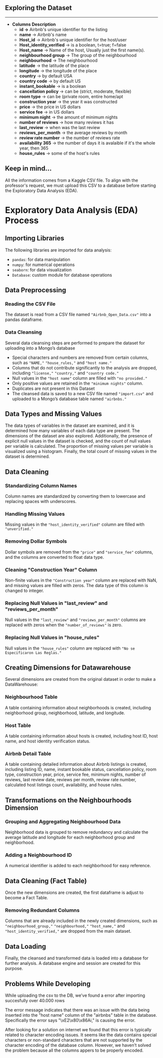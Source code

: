 ## Exploring the Dataset

---

- **Columns Description**
    - **id →** Airbnb's unique identifier for the listing
    - **name** → Airbnb's name
    - **Host_id** → Airbnb's unique identifier for the host/user
    - **Host_identity_verified** → is a boolean, t=true; f=false
    - **Host_name** → Name of the host, Usually just the first name(s).
    - **neighbourhood group** → The group of the neighbourhood
    - **neighbourhood** → The neighbourhood
    - **latitude** → the latitude of the place
    - **longitude** → the longitude of the place
    - **country** → by default USA
    - **country code** → by default US
    - **instant_bookable** → is a boolean
    - **cancellation policy** → can be (strict, moderate, flexible)
    - **room type** → can be (private room, entire home/apt
    - **construction year** → the year it was constructed
    - **price** → the price in US dollars
    - **service fee** → in US dollars
    - **minimum night** → the amount of minimum nights
    - **number of reviews** → how many reviews it has
    - **last_review** → when was the last review
    - **reviews_per_month** → the average reviews by month
    - **review rate number** → the number of reviews rate
    - **availability 365** → the number of days it is avalaible if it's the whole year, then 365
    - **house_rules** → some of the host's rules

## Keep in mind…

All the information comes from a Kaggle CSV file. To align with the professor's request, we must upload this CSV to a database before starting the Exploratory Data Analysis (EDA).

# Exploratory Data Analysis (EDA) Process

## Importing Libraries

The following libraries are imported for data analysis:

- `pandas`: for data manipulation
- `numpy`: for numerical operations
- `seaborn`: for data visualization
- `Database`: custom module for database operations

## Data Preprocessing

### Reading the CSV File

The dataset is read from a CSV file named `"Airbnb_Open_Data.csv"` into a pandas dataframe.

### Data Cleansing

Several data cleansing steps are performed to prepare the dataset for uploading into a Mongo’s database

- Special characters and numbers are removed from certain columns, such as `"NAME,"` `"house_rules,"` and `"host name."`
- Columns that do not contribute significantly to the analysis are dropped, including `"license,"` `"country,"` and `"country code."`
- Null values in the `"host name"` column are filled with `"no provided."`
- Only positive values are retained in the `"minimum nights"` column.
- Duplicates are not present in this Dataset
- The cleansed data is saved to a new CSV file named `"import.csv"` and uploaded to a Mongo’s database table named `"airbnbs."`

## Data Types and Missing Values

The data types of variables in the dataset are examined, and it is determined how many variables of each data type are present. The dimensions of the dataset are also explored. Additionally, the presence of explicit null values in the dataset is checked, and the count of null values per variable is calculated. The proportion of missing values per variable is visualized using a histogram. Finally, the total count of missing values in the dataset is determined.

## Data Cleaning

### Standardizing Column Names

Column names are standardized by converting them to lowercase and replacing spaces with underscores.

### Handling Missing Values

Missing values in the `"host_identity_verified"` column are filled with `"unverified."`

### Removing Dollar Symbols

Dollar symbols are removed from the `"price"` and `"service_fee"` columns, and the columns are converted to float data type.

### Cleaning "Construction Year" Column

Non-finite values in the `"Construction year"` column are replaced with NaN, and missing values are filled with zeros. The data type of this column is changed to integer.

### Replacing Null Values in "last_review" and "reviews_per_month"

Null values in the `"last_review"` and `"reviews_per_month"` columns are replaced with zeros when the `"number_of_reviews"` is zero.

### Replacing Null Values in "house_rules"

Null values in the `"house_rules"` column are replaced with `"No se Especificaron Las Reglas."`

## Creating Dimensions for Datawarehouse

Several dimensions are created from the original dataset in order to make a DataWarehouse:

### Neighbourhood Table

A table containing information about neighborhoods is created, including neighborhood group, neighborhood, latitude, and longitude.

### Host Table

A table containing information about hosts is created, including host ID, host name, and host identity verification status.

### Airbnb Detail Table

A table containing detailed information about Airbnb listings is created, including listing ID, name, instant bookable status, cancellation policy, room type, construction year, price, service fee, minimum nights, number of reviews, last review date, reviews per month, review rate number, calculated host listings count, availability, and house rules.

## Transformations on the Neighbourhoods Dimension

### Grouping and Aggregating Neighbourhood Data

Neighborhood data is grouped to remove redundancy and calculate the average latitude and longitude for each neighborhood group and neighborhood.

### Adding a Neighbourhood ID

A numerical identifier is added to each neighborhood for easy reference.

## Data Cleaning (Fact Table)

Once the new dimensions are created, the first dataframe is adjust to become a Fact Table.

### Removing Redundant Columns

Columns that are already included in the newly created dimensions, such as `"neighbourhood_group,"` `"neighbourhood,"` `"host_name,"` and `"host_identity_verified,"` are dropped from the main dataset.

## Data Loading

Finally, the cleansed and transformed data is loaded into a database for further analysis. A database engine and session are created for this purpose.

## Problems While Developing

While uploading the csv to the DB, we’ve found a error after importing succesfully over 40.000 rows 

The error message indicates that there was an issue with the data being inserted into the "host name" column of the "airbnbs" table in the database. Specifically the error says "\xE2\x80\x86Ai," is causing the error.

After looking for a solution on internet we found that this error is typically related to character encoding issues. It seems like the data contains special characters or non-standard characters that are not supported by the character encoding of the database column. However, we haven’t solved the problem because all the columns appers to be properly encoded.


